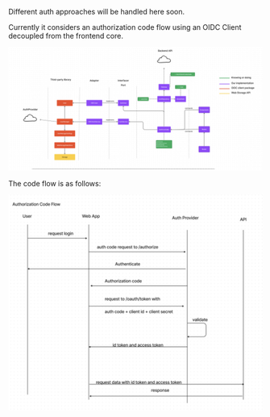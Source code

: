 Different auth approaches will be handled here soon.

Currently it considers an authorization code flow using an OIDC Client decoupled from the frontend core.

![architecture](docs/architecture.png)

The code flow is as follows:

![sequence](docs/sequence.png)
